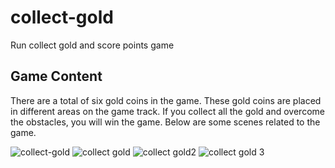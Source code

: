 
# collect-gold
Run collect gold and score points game


## Game Content
There are a total of six gold coins in the game. These gold coins are placed in different areas on the game track. If you collect all the gold and overcome the obstacles, you will win the game.
Below are some scenes related to the game.

![collect-gold](https://user-images.githubusercontent.com/62395974/111920097-414d8f80-8a9e-11eb-9d69-d989d6a02761.png)
![collect gold](https://user-images.githubusercontent.com/62395974/112962368-f9d69b80-914e-11eb-8344-868aa6f20b49.png)
![collect gold2](https://user-images.githubusercontent.com/62395974/112962407-0529c700-914f-11eb-9b5a-22f666af49b1.png)
![collect gold 3](https://user-images.githubusercontent.com/62395974/112962442-0f4bc580-914f-11eb-9af4-f832f0391473.png)
